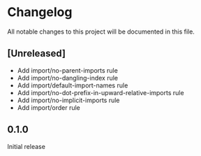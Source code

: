 # Changelog

All notable changes to this project will be documented in this file.

## [Unreleased]

- Add import/no-parent-imports rule
- Add import/no-dangling-index rule
- Add import/default-import-names rule
- Add import/no-dot-prefix-in-upward-relative-imports rule
- Add import/no-implicit-imports rule
- Add import/order rule

## 0.1.0

Initial release
